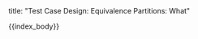 <frontmatter>
title: "Test Case Design: Equivalence Partitions: What"
</frontmatter>

{{index_body}}
